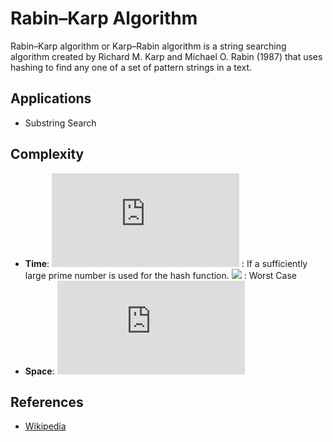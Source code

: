 # Rabin–Karp Algorithm
Rabin–Karp algorithm or Karp–Rabin algorithm is a string searching algorithm created by Richard M. Karp and Michael O. Rabin (1987) that uses hashing to find any one of a set of pattern strings in a text.

## Applications
* Substring Search

## Complexity
* **Time**:  ![](https://latex.codecogs.com/svg.latex?O(N)) : If a sufficiently large prime number is used for the hash function. ![](https://latex.codecogs.com/svg.latex?O(M\cdot\,N)) : Worst Case 
* **Space**: ![](https://latex.codecogs.com/svg.latex?O(1))

## References
* [Wikipedia](https://en.wikipedia.org/wiki/Rabin%E2%80%93Karp_algorithm)
